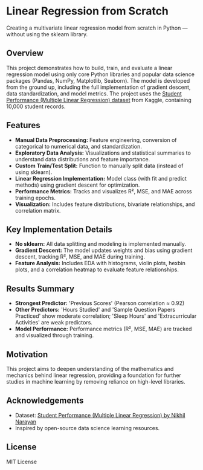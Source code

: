 # Linear Regression from Scratch

Creating a multivariate linear regression model from scratch in Python — without using the sklearn library.

## Overview

This project demonstrates how to build, train, and evaluate a linear regression model using only core Python libraries and popular data science packages (Pandas, NumPy, Matplotlib, Seaborn). The model is developed from the ground up, including the full implementation of gradient descent, data standardization, and model metrics. The project uses the [Student Performance (Multiple Linear Regression) dataset](https://www.kaggle.com/datasets/nikhilsinghrao/student-performance-multiple-linear-regression) from Kaggle, containing 10,000 student records.

## Features

- **Manual Data Preprocessing:** Feature engineering, conversion of categorical to numerical data, and standardization.
- **Exploratory Data Analysis:** Visualizations and statistical summaries to understand data distributions and feature importance.
- **Custom Train/Test Split:** Function to manually split data (instead of using sklearn).
- **Linear Regression Implementation:** Model class (with fit and predict methods) using gradient descent for optimization.
- **Performance Metrics:** Tracks and visualizes R², MSE, and MAE across training epochs.
- **Visualization:** Includes feature distributions, bivariate relationships, and correlation matrix.

## Key Implementation Details

- **No sklearn:** All data splitting and modeling is implemented manually.
- **Gradient Descent:** The model updates weights and bias using gradient descent, tracking R², MSE, and MAE during training.
- **Feature Analysis:** Includes EDA with histograms, violin plots, hexbin plots, and a correlation heatmap to evaluate feature relationships.

## Results Summary

- **Strongest Predictor:** 'Previous Scores' (Pearson correlation ≈ 0.92)
- **Other Predictors:** 'Hours Studied' and 'Sample Question Papers Practiced' show moderate correlation; 'Sleep Hours' and 'Extracurricular Activities' are weak predictors.
- **Model Performance:** Performance metrics (R², MSE, MAE) are tracked and visualized through training.

## Motivation

This project aims to deepen understanding of the mathematics and mechanics behind linear regression, providing a foundation for further studies in machine learning by removing reliance on high-level libraries.

## Acknowledgements

- Dataset: [Student Performance (Multiple Linear Regression) by Nikhil Narayan](https://www.kaggle.com/datasets/nikhilsinghrao/student-performance-multiple-linear-regression)
- Inspired by open-source data science learning resources.

## License

MIT License
